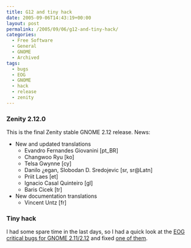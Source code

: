 ```yaml
---
title: G12 and tiny hack
date: 2005-09-06T14:43:19+00:00
layout: post
permalink: /2005/09/06/g12-and-tiny-hack/
categories:
  - Free Software
  - General
  - GNOME
  - Archived
tags:
  - bugs
  - EOG
  - GNOME
  - hack
  - release
  - zenity
---
```

### Zenity 2.12.0

This is the final Zenity stable GNOME 2.12 release. News:

  * New and updated translations
      * Evandro Fernandes Giovanini [pt_BR]
      * Changwoo Ryu [ko]
      * Telsa Gwynne [cy]
      * Danilo ¿egan, Slobodan D. Sredojevic [sr, sr@Latn]
      * Priit Laes [et]
      * Ignacio Casal Quinteiro [gl]
      * Baris Cicek [tr]
  * New documentation translations
      * Vincent Untz [fr]

### Tiny hack

I had some spare time in the last days, so I had a quick look at the [EOG
critical bugs for GNOME
2.11/2.12](http://bugzilla.gnome.org/buglist.cgi?priority=High&product=EOG&gg_version=2.11/2.12&bug_status=NEW&bug_status=ASSIGNED&bug_status=REOPENED)
and fixed [one of them](http://bugzilla.gnome.org/show_bug.cgi?id=313892).
